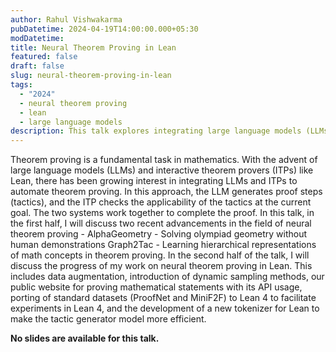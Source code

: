 ```yaml
---
author: Rahul Vishwakarma
pubDatetime: 2024-04-19T14:00:00.000+05:30
modDatetime:
title: Neural Theorem Proving in Lean
featured: false
draft: false
slug: neural-theorem-proving-in-lean
tags:
  - "2024"
  - neural theorem proving
  - lean
  - large language models
description: This talk explores integrating large language models (LLMs) and interactive theorem provers (ITPs) like Lean to automate theorem proving. It covers recent advancements, data augmentation, dynamic sampling methods, and the development of tools to facilitate experiments in Lean 4.
---
```


Theorem proving is a fundamental task in mathematics. With the advent of large language models (LLMs) and interactive theorem provers (ITPs) like Lean, there has been growing interest in integrating LLMs and ITPs to automate theorem proving. In this approach, the LLM generates proof steps (tactics), and the ITP checks the applicability of the tactics at the current goal. The two systems work together to complete the proof. In this talk, in the first half, I will discuss two recent advancements in the field of neural theorem proving - AlphaGeometry - Solving olympiad geometry without human demonstrations Graph2Tac - Learning hierarchical representations of math concepts in theorem proving. In the second half of the talk, I will discuss the progress of my work on neural theorem proving in Lean. This includes data augmentation, introduction of dynamic sampling methods, our public website for proving mathematical statements with its API usage, porting of standard datasets (ProofNet and MiniF2F) to Lean 4 to facilitate experiments in Lean 4, and the development of a new tokenizer for Lean to make the tactic generator model more efficient.

**No slides are available for this talk.**
